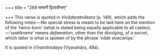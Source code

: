 +++
title = "269 समवर्णे द्विजातीनाम्"

+++
This verse is quoted in *Vivādaratnākara* (p. 149), which adds the
following notes:—No special stress is meant to be laid here on the
mention of the ‘twice-born’ (what is stated being equally applicable to
all castes);—‘*vyatikrame*’ means *defamation*, other than the
divulging, of *a secret*, which latter is what is spoken of by the
phrase ‘*vāde avacanīye*.’

It is quoted in *Vīramitrodaya* (Vyavahāra, 49a).


